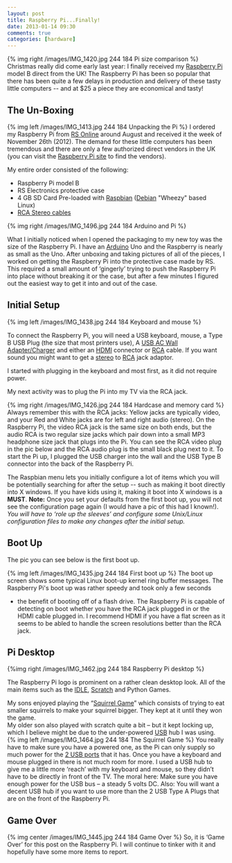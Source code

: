 ```yaml
---
layout: post
title: Raspberry Pi...Finally!
date: 2013-01-14 09:30
comments: true
categories: [hardware]
---
```

{% img right /images/IMG_1420.jpg 244 184 Pi size comparison %}
Christmas really did come early last year: I finally received my [Raspberry Pi](http://www.raspberrypi.org/) model B direct from the UK!  The Raspberry Pi has been so popular that there has been quite a few delays in production and delivery of these tasty little computers -- and at $25 a piece they are economical and tasty!
<!-- more -->
## The Un-Boxing

{% img left /images/IMG_1413.jpg 244 184 Unpacking the Pi %}
I ordered my Raspberry Pi from [RS Online](http://uk.rs-online.com/) around August and received it the week of November 26th (2012). The demand for these little computers has been tremendous and there are only a few authorized direct vendors in the UK (you can visit the [Raspberry Pi site](http://www.raspberrypi.org/) to find the vendors).     

My entire order consisted of the following:

* Raspberry Pi model B  
* RS Electronics protective case  
* 4 GB SD Card Pre-loaded with [Raspbian](http://www.raspbian.org/) ([Debian](http://www.debian.org/) "Wheezy" based Linux)  
* [RCA Stereo cables](http://en.wikipedia.org/wiki/RCA_connector)  


{% img right /images/IMG_1496.jpg 244 184 Arduino and Pi %}

What I initially noticed when I opened the packaging to my new toy was the size of the Raspberry Pi. I have an [Arduino](http://www.arduino.cc/) Uno and the Raspberry is nearly as small as the Uno.  After unboxing and taking pictures of all of the pieces, I worked on getting the Raspberry Pi into the protective case made by RS. This required a small amount of ‘gingerly’ trying to push the Raspberry Pi into place without breaking it or the case, but after a few minutes I figured out the easiest way to get it into and out of the case. 
## Initial Setup

{% img left /images/IMG_1438.jpg 244 184 Keyboard and mouse %}

To connect the Raspberry Pi, you will need a USB keyboard, mouse, a Type B USB Plug (the size that most printers use), A [USB AC Wall Adapter/Charger](https://www.sparkfun.com/products/11456) and either an [HDMI](http://en.wikipedia.org/wiki/HDMI) connector or [RCA](http://en.wikipedia.org/wiki/RCA_connector) cable. 
If you want sound you might want to get a [stereo](http://en.wikipedia.org/wiki/Stereo_jack) to [RCA](http://en.wikipedia.org/wiki/RCA_connector) jack adaptor.  

I started with plugging in the keyboard and most first, as it did not require power.

My next activity was to plug the Pi into my TV via the RCA jack. 

{% img right /images/IMG_1426.jpg 244 184 Hardcase and memory card %}
Always remember this with the RCA jacks: Yellow jacks are typically video, and your Red and White jacks are for left and right audio (stereo). On the Raspberry Pi, the video RCA jack is the same size on both ends, but the audio RCA is two regular size jacks which pair down into a small MP3 headphone size jack that plugs into the Pi. 
You can see the RCA video plug in the pic below and the RCA audio plug is the small black plug next to it. 
To start the Pi up, I plugged the USB charger into the wall and the USB Type B connector into the back of the Raspberry Pi. 

The Raspbian menu lets you initially configure a lot of items which you will be potentially searching for after the setup -- such as making it boot directly into X windows.
If you have kids using it, making it boot into X windows is a **MUST**.  **Note:** Once you set your defaults from the first boot up, you will not see the configuration page again (I would have a pic of this had I known!).
*You will have to ‘role up the sleeves’ and configure some Unix/Linux configuration files to make any changes after the initial setup.* 

## Boot Up

The pic you can see below is the first boot up. 

{% img left /images/IMG_1435.jpg 244 184 First boot up %}
The boot up screen shows some typical Linux boot-up kernel ring buffer messages. 
The Raspberry Pi's boot up was rather speedy and took only a few seconds
- the benefit of booting off of a flash drive. 
The Raspberry Pi is capable of detecting on boot whether you have the RCA jack plugged in or the HDMI cable plugged in. 
I recommend HDMI if you have a flat screen as it seems to be abled to handle the screen resolutions better than the RCA jack. &nbsp; 

## Pi Desktop

{%img right /images/IMG_1462.jpg 244 184 Raspberry Pi desktop %}

The Raspberry Pi logo is prominent on a rather clean desktop look. All of the main items such as the [IDLE](http://docs.python.org/2/library/idle.html), [Scratch](http://scratch.mit.edu/) and Python Games.

My sons enjoyed playing the “[Squirrel Game](http://pygame.org/project-Squirrel+Eat+Squirrel-1853-3764.html)” which consists of trying to eat smaller squirrels to make your squirrel bigger. 
They kept at it until they won the game.  
My older son also played with scratch quite a bit – but it kept locking up, which I believe might be due to the under-powered [USB](http://en.wikipedia.org/wiki/Universal_Serial_Bus) hub I was using. 
{% img left /images/IMG_1464.jpg 244 184 The Squirrel Game %}
You really have to make sure you have a powered one, as the Pi can only supply so much power for the [2 USB ports](http://en.wikipedia.org/wiki/Universal_Serial_Bus) that it has.
Once you have a keyboard and mouse plugged in there is not much room for more. 
I used a USB hub to give me a little more ‘reach’ with my keyboard and mouse, so they didn’t have to be directly in front of the TV. 
The moral here: Make sure you have enough power for the USB bus – a steady 5 volts DC. Also: You will want a decent USB hub if you want to use more than the 2 USB Type A Plugs that are on the front of the Raspberry Pi.
   
## Game Over

{% img center /images/IMG_1445.jpg 244 184 Game Over %}
So, it is ‘Game Over’ for this post on the Raspberry Pi. I will continue to tinker with it and hopefully have some more items to report.
